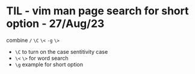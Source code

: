 # TIL - vim man page search for short option                         - 27/Aug/23

combine `/` `\C`  `\<`  `-g`  `\>`

- `\C` to turn on the case sentitivity case
- `\<` `\>` for word search
- `\g` example for short option
